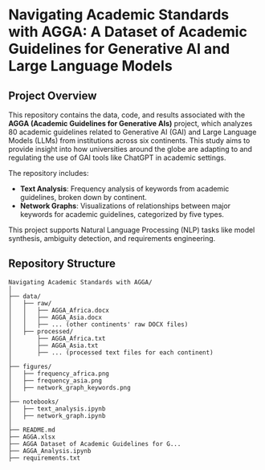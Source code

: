 # **Navigating Academic Standards with AGGA: A Dataset of Academic Guidelines for Generative AI and Large Language Models**

## **Project Overview**
This repository contains the data, code, and results associated with the **AGGA (Academic Guidelines for Generative AIs)** project, which analyzes 80 academic guidelines related to Generative AI (GAI) and Large Language Models (LLMs) from institutions across six continents. This study aims to provide insight into how universities around the globe are adapting to and regulating the use of GAI tools like ChatGPT in academic settings.

The repository includes:
- **Text Analysis**: Frequency analysis of keywords from academic guidelines, broken down by continent.
- **Network Graphs**: Visualizations of relationships between major keywords for academic guidelines, categorized by five types.

This project supports Natural Language Processing (NLP) tasks like model synthesis, ambiguity detection, and requirements engineering.

## **Repository Structure**

```plaintext
Navigating Academic Standards with AGGA/
│
├── data/
│   ├── raw/
│   │   ├── AGGA_Africa.docx
│   │   ├── AGGA_Asia.docx
│   │   ├── ... (other continents' raw DOCX files)
│   ├── processed/
│       ├── AGGA_Africa.txt
│       ├── AGGA_Asia.txt
│       ├── ... (processed text files for each continent)
│
├── figures/
│   ├── frequency_africa.png
│   ├── frequency_asia.png
│   ├── network_graph_keywords.png
│
├── notebooks/
│   ├── text_analysis.ipynb
│   ├── network_graph.ipynb
│
├── README.md
├── AGGA.xlsx
├── AGGA Dataset of Academic Guidelines for G...
├── AGGA_Analysis.ipynb
├── requirements.txt
